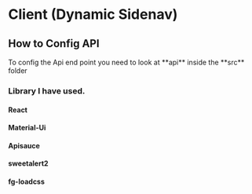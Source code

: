 # Client (Dynamic Sidenav)

## How to Config API
<p>To config the Api end point you need to look at **api** inside the **src** folder</p>


### Library I have used.
#### React
#### Material-Ui
#### Apisauce
#### sweetalert2
#### fg-loadcss
